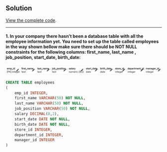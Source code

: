 # 

## Solution

[View the complete code](https://github.com/YogeshOlla/8-Weeks-SQL-Challenge/blob/main/Case%20Study%201%20-%20Danny's%20Diner/SQL%20Code/Case%20Study%201%20-%20Danny's%20Diner.sql).

***

#### 1. In your company there hasn't been a database table with all the employee information yet. You need to set up the table called employees in the way shown bellow make sure there should be NOT NULL constraints for the following columns: first_name, last_name , job_position, start_date, birth_date:
![alt text](image.png)


````sql
CREATE TABLE employees
(
    emp_id INTEGER, 
    first_name VARCHAR(50) NOT NULL,
    last_name VARCHAR(50) NOT NULL,
    job_position VARCHAR(50) NOT NULL,
    salary DECIMAL(8,2),
    start_date DATE NOT NULL,
    birth_date DATE NOT NULL,
    store_id INTEGER,
    department_id INTEGER, 
    manager_id INTEGER 
)
````
